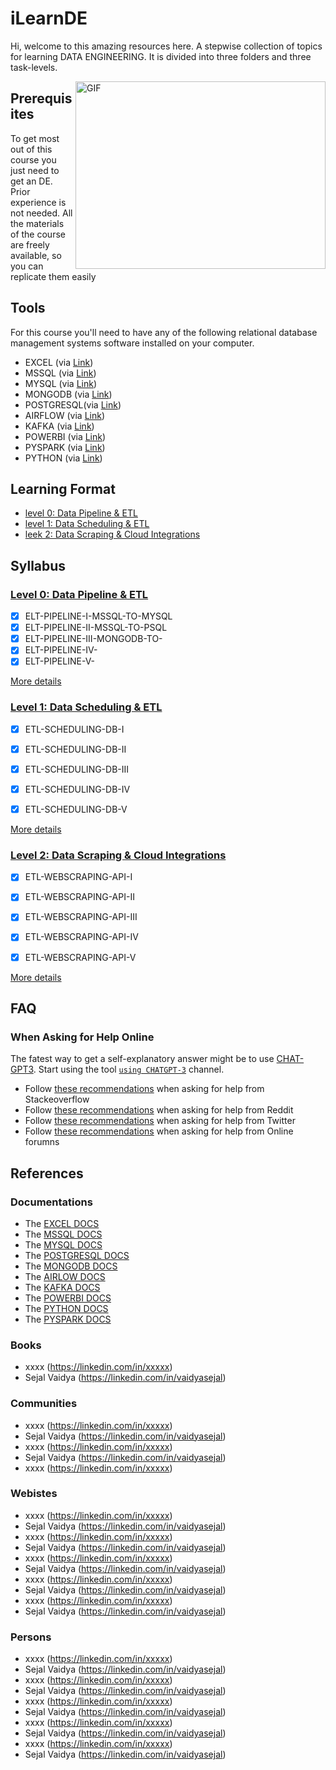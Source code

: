 # iLearnDE
Hi, welcome to this amazing resources here. A stepwise collection of topics for learning DATA ENGINEERING. It is divided into three folders and three task-levels.

<img align="right" alt="GIF" src="https://www.comconnectionsny.org/wp-content/uploads/2019/12/dataengineerexerciseball.gif" width="400" height="300" />

## Prerequisites
To get most out of this course you just need to get an DE. Prior experience is not needed.
All the materials of the course are freely available, so you can replicate them easily 


## Tools 
For this course you'll need to have any of the following relational database management systems software installed on your computer.

- EXCEL (via [Link](#))
- MSSQL (via [Link](https://www.myDE.com/downloads/))
- MYSQL (via [Link](https://aka.ms/ssmsfullsetup))
- MONGODB (via [Link](#))
- POSTGRESQL(via [Link](https://www.postgreDE.org/download/))
- AIRFLOW (via [Link](#))
- KAFKA (via [Link](#))
- POWERBI (via [Link](#))
- PYSPARK (via [Link](#))
- PYTHON (via [Link](#))


## Learning Format

- [level 0: Data Pipeline & ETL](level-0)
- [level 1: Data Scheduling & ETL](level-1)
- [leek 2: Data Scraping & Cloud Integrations](level-2)


## Syllabus

### [Level 0: Data Pipeline & ETL](level-0)

- [x] ELT-PIPELINE-I-MSSQL-TO-MYSQL
- [x] ELT-PIPELINE-II-MSSQL-TO-PSQL
- [x] ELT-PIPELINE-III-MONGODB-TO-
- [x] ELT-PIPELINE-IV-
- [x] ELT-PIPELINE-V-

[More details](level-0)

### [Level 1: Data Scheduling & ETL](level-1)

- [x] ETL-SCHEDULING-DB-I
- [x] ETL-SCHEDULING-DB-II
- [x] ETL-SCHEDULING-DB-III
- [x] ETL-SCHEDULING-DB-IV
- [x] ETL-SCHEDULING-DB-V



[More details](level-1)

### [Level 2: Data Scraping & Cloud Integrations ](level-2)
- [x] ETL-WEBSCRAPING-API-I
- [x] ETL-WEBSCRAPING-API-II
- [x] ETL-WEBSCRAPING-API-III
- [x] ETL-WEBSCRAPING-API-IV
- [x] ETL-WEBSCRAPING-API-V


[More details](level-2)


## FAQ

### When Asking for Help Online
The fatest way to get a self-explanatory answer might be to use [CHAT-GPT3](https://chat.openai.com/chat). 
Start using the tool [`using CHATGPT-3`](https://chat.openai.com/) channel.

- Follow [these recommendations](https://xxx) when asking for help from Stackeoverflow
- Follow [these recommendations](https://xxx) when asking for help from Reddit
- Follow [these recommendations](https://xxx) when asking for help from Twitter
- Follow [these recommendations](https://xxx) when asking for help from Online forumns


## References
### Documentations
- The [EXCEL DOCS](https://xxx)
- The [MSSQL DOCS](https://xxx)
- The [MYSQL DOCS](https://xxx)
- The [POSTGRESQL DOCS](https://xxx)
- The [MONGODB DOCS](https://xxx)
- The [AIRLOW DOCS](https://xxx)
- The [KAFKA DOCS](https://xxx)
- The [POWERBI DOCS](https://xxx)
- The [PYTHON DOCS](https://xxx)
- The [PYSPARK DOCS](https://xxx)

### Books
- xxxx (https://linkedin.com/in/xxxxx)
- Sejal Vaidya (https://linkedin.com/in/vaidyasejal)

### Communities
- xxxx (https://linkedin.com/in/xxxxx)
- Sejal Vaidya (https://linkedin.com/in/vaidyasejal)
- xxxx (https://linkedin.com/in/xxxxx)
- Sejal Vaidya (https://linkedin.com/in/vaidyasejal)
- xxxx (https://linkedin.com/in/xxxxx)
### Webistes
- xxxx (https://linkedin.com/in/xxxxx)
- Sejal Vaidya (https://linkedin.com/in/vaidyasejal)
- xxxx (https://linkedin.com/in/xxxxx)
- Sejal Vaidya (https://linkedin.com/in/vaidyasejal)
- xxxx (https://linkedin.com/in/xxxxx)
- Sejal Vaidya (https://linkedin.com/in/vaidyasejal)
- xxxx (https://linkedin.com/in/xxxxx)
- Sejal Vaidya (https://linkedin.com/in/vaidyasejal)
- xxxx (https://linkedin.com/in/xxxxx)
- Sejal Vaidya (https://linkedin.com/in/vaidyasejal)
### Persons
- xxxx (https://linkedin.com/in/xxxxx)
- Sejal Vaidya (https://linkedin.com/in/vaidyasejal)
- xxxx (https://linkedin.com/in/xxxxx)
- Sejal Vaidya (https://linkedin.com/in/vaidyasejal)
- xxxx (https://linkedin.com/in/xxxxx)
- Sejal Vaidya (https://linkedin.com/in/vaidyasejal)
- xxxx (https://linkedin.com/in/xxxxx)
- Sejal Vaidya (https://linkedin.com/in/vaidyasejal)
- xxxx (https://linkedin.com/in/xxxxx)
- Sejal Vaidya (https://linkedin.com/in/vaidyasejal)

